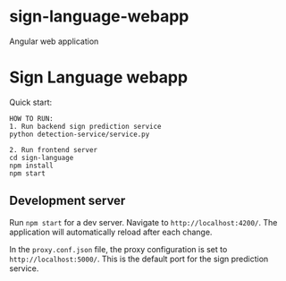# sign-language-webapp
Angular web application

# Sign Language webapp

Quick start:
```angular2html
HOW TO RUN:
1. Run backend sign prediction service
python detection-service/service.py

2. Run frontend server
cd sign-language
npm install
npm start
```

## Development server
Run `npm start` for a dev server. Navigate to `http://localhost:4200/`. The application will automatically reload after each change.

In the `proxy.conf.json` file, the proxy configuration is set to `http://localhost:5000/`. This is the default port for the sign prediction service. 

